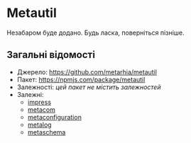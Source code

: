 # Metautil

Незабаром буде додано.
Будь ласка, поверніться пізніше.

## Загальні відомості

- Джерело: <https://github.com/metarhia/metautil>
- Пакет: <https://npmjs.com/package/metautil>
- Залежності: _цей пакет не містить залежностей_
- Залежні:
  - [impress](../impress/)
  - [metacom](./metacom.md)
  - [metaconfiguration](./metaconfiguration.md)
  - [metalog](./metalog.md)
  - [metaschema](./metaschema.md)
